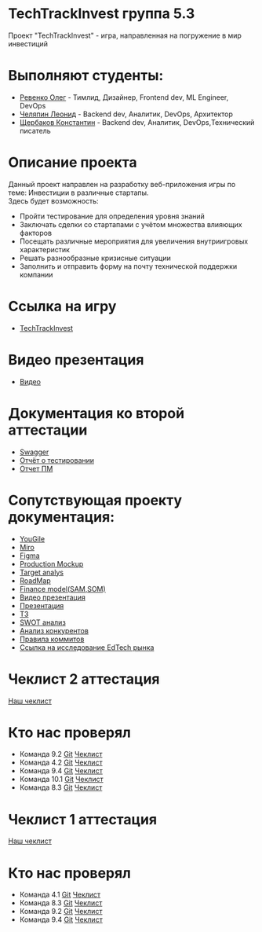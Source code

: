 # TechTrackInvest группа 5.3
Проект "TechTrackInvest" - игра, направленная на погружение в мир инвестиций

# Выполняют студенты:  
* [Ревенко Олег](https://github.com/intrafellow) - Тимлид, Дизайнер, Frontend dev, ML Engineer, DevOps  
* [Челяпин Леонид](https://github.com/PaterSSS) - Backend dev, Аналитик, DevOps, Архитектор  
* [Щербаков Константин](https://github.com/KostySCH) - Backend dev, Аналитик, DevOps,Технический писатель  

# Описание проекта  
Данный проект направлен на разработку веб-приложения игры по теме:
Инвестиции в различные стартапы.  
Здесь будет возможность:  
* Пройти тестирование для определения уровня знаний  
* Заключать сделки со стартапами с учётом множества влияющих факторов
* Посещать различные мероприятия для увеличения внутриигровых характеристик
* Решать разнообразные кризисные ситуации
* Заполнить и отправить форму на почту технической поддержки компании   

# Ссылка на игру
* [TechTrackInvest](http://176.98.178.227)

# Видео презентация
* [Видео](https://drive.google.com/file/d/1j18EQnYdJQl70bYAm3WuAyqAfRiZdmFc/view?usp=sharing)

# Документация ко второй аттестации
* [Swagger](https://app.swaggerhub.com/apis/LeonidChelyapin/tech-track-invest_game/0.0.1#/)
* [Отчёт о тестировании](https://github.com/intrafellow/TechTrackInvest/blob/main/Docs/Отчёт%20о%20тестировании.pdf)
* [Отчет ПМ](https://github.com/intrafellow/TechTrackInvest/blob/main/Docs/PM%20%D0%BE%D1%82%D1%87%D0%B5%D1%82.pdf)

# Сопутствующая проекту документация:  
* [YouGile](https://ru.yougile.com/board/u9j4x6r62hc8)  
* [Miro](https://miro.com/app/board/uXjVIaJdqw0=/?share_link_id=799797734687)  
* [Figma](https://www.figma.com/design/dCoOCP2Jjx9wVpFINwosEq/Untitled?node-id=0-1&t=uR2EyEcojD5NBRnk-1)
* [Production Mockup](https://www.figma.com/proto/dCoOCP2Jjx9wVpFINwosEq/Untitled?page-id=0%3A1&node-id=212-7824&viewport=1509%2C-72%2C0.2&t=0o1cPhL5GIzbla0O-1&scaling=min-zoom&content-scaling=fixed&starting-point-node-id=212%3A7824)
* [Target analys](https://github.com/intrafellow/TechTrackInvest/blob/main/Docs/Target%20analys.pdf)
* [RoadMap](https://github.com/intrafellow/TechTrackInvest/blob/main/Docs/Roadmap.pdf)
* [Finance model(SAM,SOM)](https://github.com/intrafellow/TechTrackInvest/blob/main/Docs/Monetization.pdf)
* [Видео презентация](https://drive.google.com/file/d/1o4pzn11tGvJEt4z9_Kvb3I8fv4m5VQRy/view?usp=sharing)
* [Презентация](https://github.com/intrafellow/TechTrackInvest/blob/main/Docs/Presentation/TP.pdf)
* [ТЗ](https://github.com/intrafellow/TechTrackInvest/blob/main/Docs/Technical%20specification/TechSpec.pdf)
* [SWOT анализ](https://github.com/intrafellow/TechTrackInvest/blob/main/Docs/swot.pdf)
* [Анализ конкурентов](https://github.com/intrafellow/TechTrackInvest/blob/main/Docs/Competitive%20Analysis.pdf)
* [Правила коммитов](https://github.com/intrafellow/TechTrackInvest/blob/main/Docs/commit%20rules.pdf)
* [Ссылка на исследование EdTech рынка](https://rb.ru/opinion/edtech-russia-world-2023/)

# Чеклист 2 аттестация
[Наш чеклист](https://github.com/intrafellow/TechTrackInvest/blob/main/Docs/Чеклист%202%20аттестация.pdf)

# Кто нас проверял
* Команда 9.2
[Git](https://github.com/LatinMapsLives/GigaGuide) 
[Чеклист](https://github.com/LatinMapsLives/GigaGuide/blob/main/documentation/Чеклист%209.2%202%20аттестация.pdf) 
* Команда 4.2
[Git](https://github.com/I-want-pizza/QWality) 
[Чеклист](https://github.com/I-want-pizza/QWality/blob/88be92d58178c8b91e3ab7b066cc00c24d141450/docs/teams_score/Чеклист%202%20этап.pdf) 
* Команда 9.4
[Git](https://github.com/MaksimStrelnikov/tp-9.4) 
[Чеклист](https://docs.google.com/spreadsheets/d/1K2BeqbMLcOmt9NTP8_UyuGs4v2tWcAuFWn2uSE9HBYA/edit?gid=0#gid=0) 
* Команда 10.1
[Git](https://github.com/Storix2025/Storix?tab=readme-ov-file) 
[Чеклист](https://github.com/Storix2025/Storix/blob/main/Documentation/чек-лист/ТП.%20Чеклист%202%20этап.pdf) 
* Команда 8.3
[Git](https://gitlab.com/rlwd/main/-/tree/main) 
[Чеклист](https://gitlab.com/rlwd/main/-/tree/main) 

# Чеклист 1 аттестация
[Наш чеклист](https://github.com/intrafellow/TechTrackInvest/blob/main/Docs/Чеклист.pdf)

# Кто нас проверял
* Команда 4.1 
[Git](https://github.com/noviyblock/TechTrek-Web-repository) 
[Чеклист](https://github.com/noviyblock/TechTrek-Web-repository/blob/main/Чеклист%201%20этап%20-%20Чек-лист%20№1.pdf) 
* Команда 8.3 
[Git](https://gitlab.com/rlwd/main) 
[Чеклист](https://gitlab.com/rlwd/main/-/blob/main/документы/Чеклист.pdf) 
* Команда 9.2 
[Git](https://github.com/LatinMapsLives/GigaGuide) 
[Чеклист](https://github.com/LatinMapsLives/GigaGuide/blob/main/documentation/Чеклист%209.2.pdf) 
* Команда 9.4 
[Git](https://github.com/MaksimStrelnikov/tp-9.4) 
[Чеклист](https://docs.google.com/spreadsheets/d/1VnzvLVx9-J3AFBg_S8BTsxBm4z3U46NIhIShkjp6mzk/edit?gid=116236438#gid=116236438) 
